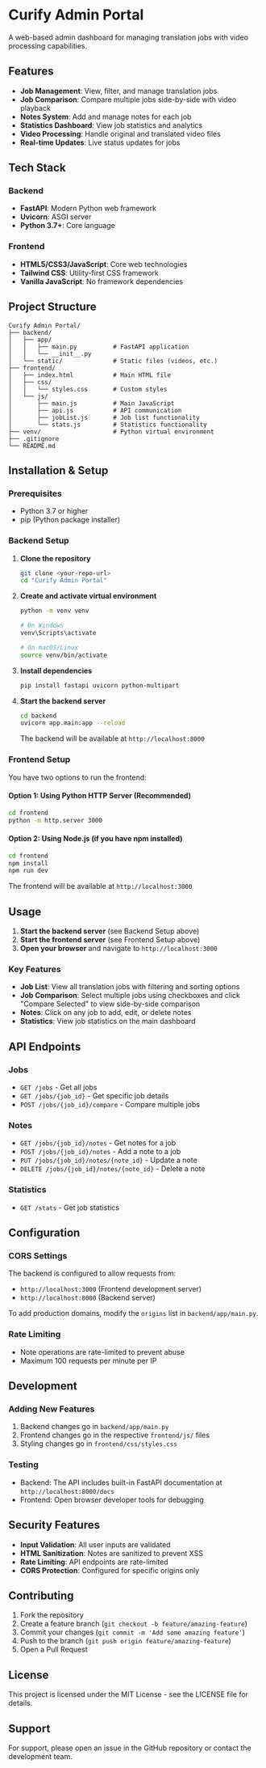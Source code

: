 # Curify Admin Portal

A web-based admin dashboard for managing translation jobs with video processing capabilities.

## Features

- **Job Management**: View, filter, and manage translation jobs
- **Job Comparison**: Compare multiple jobs side-by-side with video playback
- **Notes System**: Add and manage notes for each job
- **Statistics Dashboard**: View job statistics and analytics
- **Video Processing**: Handle original and translated video files
- **Real-time Updates**: Live status updates for jobs

## Tech Stack

### Backend
- **FastAPI**: Modern Python web framework
- **Uvicorn**: ASGI server
- **Python 3.7+**: Core language

### Frontend
- **HTML5/CSS3/JavaScript**: Core web technologies
- **Tailwind CSS**: Utility-first CSS framework
- **Vanilla JavaScript**: No framework dependencies

## Project Structure

```
Curify Admin Portal/
├── backend/
│   ├── app/
│   │   ├── main.py          # FastAPI application
│   │   └── __init__.py
│   └── static/              # Static files (videos, etc.)
├── frontend/
│   ├── index.html           # Main HTML file
│   ├── css/
│   │   └── styles.css       # Custom styles
│   └── js/
│       ├── main.js          # Main JavaScript
│       ├── api.js           # API communication
│       ├── jobList.js       # Job list functionality
│       └── stats.js         # Statistics functionality
├── venv/                    # Python virtual environment
├── .gitignore
└── README.md
```

## Installation & Setup

### Prerequisites
- Python 3.7 or higher
- pip (Python package installer)

### Backend Setup

1. **Clone the repository**
   ```bash
   git clone <your-repo-url>
   cd "Curify Admin Portal"
   ```

2. **Create and activate virtual environment**
   ```bash
   python -m venv venv
   
   # On Windows
   venv\Scripts\activate
   
   # On macOS/Linux
   source venv/bin/activate
   ```

3. **Install dependencies**
   ```bash
   pip install fastapi uvicorn python-multipart
   ```

4. **Start the backend server**
   ```bash
   cd backend
   uvicorn app.main:app --reload
   ```
   
   The backend will be available at `http://localhost:8000`

### Frontend Setup

You have two options to run the frontend:

#### Option 1: Using Python HTTP Server (Recommended)
```bash
cd frontend
python -m http.server 3000
```

#### Option 2: Using Node.js (if you have npm installed)
```bash
cd frontend
npm install
npm run dev
```

The frontend will be available at `http://localhost:3000`

## Usage

1. **Start the backend server** (see Backend Setup above)
2. **Start the frontend server** (see Frontend Setup above)
3. **Open your browser** and navigate to `http://localhost:3000`

### Key Features

- **Job List**: View all translation jobs with filtering and sorting options
- **Job Comparison**: Select multiple jobs using checkboxes and click "Compare Selected" to view side-by-side comparison
- **Notes**: Click on any job to add, edit, or delete notes
- **Statistics**: View job statistics on the main dashboard

## API Endpoints

### Jobs
- `GET /jobs` - Get all jobs
- `GET /jobs/{job_id}` - Get specific job details
- `POST /jobs/{job_id}/compare` - Compare multiple jobs

### Notes
- `GET /jobs/{job_id}/notes` - Get notes for a job
- `POST /jobs/{job_id}/notes` - Add a note to a job
- `PUT /jobs/{job_id}/notes/{note_id}` - Update a note
- `DELETE /jobs/{job_id}/notes/{note_id}` - Delete a note

### Statistics
- `GET /stats` - Get job statistics

## Configuration

### CORS Settings
The backend is configured to allow requests from:
- `http://localhost:3000` (Frontend development server)
- `http://localhost:8000` (Backend server)

To add production domains, modify the `origins` list in `backend/app/main.py`.

### Rate Limiting
- Note operations are rate-limited to prevent abuse
- Maximum 100 requests per minute per IP

## Development

### Adding New Features
1. Backend changes go in `backend/app/main.py`
2. Frontend changes go in the respective `frontend/js/` files
3. Styling changes go in `frontend/css/styles.css`

### Testing
- Backend: The API includes built-in FastAPI documentation at `http://localhost:8000/docs`
- Frontend: Open browser developer tools for debugging

## Security Features

- **Input Validation**: All user inputs are validated
- **HTML Sanitization**: Notes are sanitized to prevent XSS
- **Rate Limiting**: API endpoints are rate-limited
- **CORS Protection**: Configured for specific origins only

## Contributing

1. Fork the repository
2. Create a feature branch (`git checkout -b feature/amazing-feature`)
3. Commit your changes (`git commit -m 'Add some amazing feature'`)
4. Push to the branch (`git push origin feature/amazing-feature`)
5. Open a Pull Request

## License

This project is licensed under the MIT License - see the LICENSE file for details.

## Support

For support, please open an issue in the GitHub repository or contact the development team.
